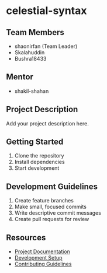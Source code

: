 # celestial-syntax

## Team Members
- shaonirfan (Team Leader)
- Skalahuddin
- Bushra18433

## Mentor
- shakil-shahan

## Project Description
Add your project description here.

## Getting Started
1. Clone the repository
2. Install dependencies
3. Start development

## Development Guidelines
1. Create feature branches
2. Make small, focused commits
3. Write descriptive commit messages
4. Create pull requests for review

## Resources
- [Project Documentation](docs/)
- [Development Setup](docs/setup.md)
- [Contributing Guidelines](CONTRIBUTING.md)
